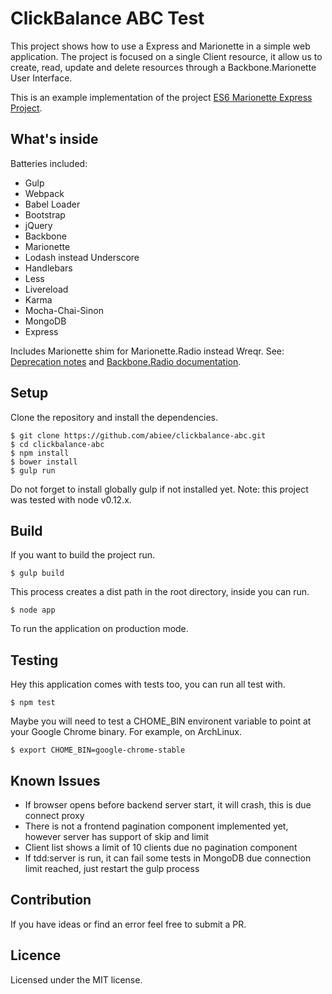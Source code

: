 ClickBalance ABC Test
=====================
This project shows how to use a Express and Marionette in a simple web application. The project is focused on a single Client resource, it allow us to create, read, update and delete resources through a Backbone.Marionette User Interface.

This is an example implementation of the project [ES6 Marionette Express Project](https://github.com/abiee/es6-marionette-express).

What's inside
----------------
Batteries included:
 - Gulp
 - Webpack
 - Babel Loader
 - Bootstrap
 - jQuery
 - Backbone
 - Marionette
 - Lodash instead Underscore
 - Handlebars
 - Less
 - Livereload
 - Karma
 - Mocha-Chai-Sinon
 - MongoDB
 - Express

Includes Marionette shim for Marionette.Radio instead Wreqr. See: [Deprecation notes](http://marionettejs.com/docs/v2.3.1/marionette.application.html#the-application-channel) and [Backbone.Radio documentation](https://github.com/marionettejs/backbone.radio#using-with-marionette).

Setup
-----
Clone the repository and install the dependencies.

    $ git clone https://github.com/abiee/clickbalance-abc.git
    $ cd clickbalance-abc
    $ npm install
    $ bower install
    $ gulp run

Do not forget to install globally gulp if not installed yet. Note: this project was tested with node v0.12.x.

Build
-----
If you want to build the project run.

    $ gulp build

This process creates a dist path in the root directory, inside you can run.

    $ node app

To run the application on production mode.

Testing
-------
Hey this application comes with tests too, you can run all test with.

    $ npm test

Maybe you will need to test a CHOME_BIN environent variable to point at your Google Chrome binary. For example, on ArchLinux.

    $ export CHOME_BIN=google-chrome-stable

Known Issues
------------
 - If browser opens before backend server start, it will crash, this is due connect proxy
 - There is not a frontend pagination component implemented yet, however server has support of skip and limit
 - Client list shows a limit of 10 clients due no pagination component
 - If tdd:server is run, it can fail some tests in MongoDB due connection limit reached, just restart the gulp process

Contribution
---------------
If you have ideas or find an error feel free to submit a PR.

Licence
-------
Licensed under the MIT license.
